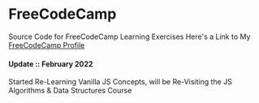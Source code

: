 # FreeCodeCamp

Source Code for FreeCodeCamp Learning Exercises
Here's a Link to My [FreeCodeCamp Profile](https://www.freecodecamp.org/abhisekjunejafcc)

#### Update :: February 2022

Started Re-Learning Vanilla JS Concepts, will be Re-Visiting the JS Algorithms & Data Structures Course
